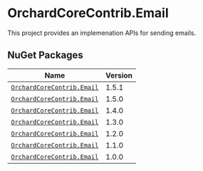 # OrchardCoreContrib.Email

This project provides an implemenation APIs for sending emails.

## NuGet Packages

| Name                                                                                        | Version |
|---------------------------------------------------------------------------------------------|---------|
| [`OrchardCoreContrib.Email`](https://www.nuget.org/packages/OrchardCoreContrib.Email/1.5.1) | 1.5.1   |
| [`OrchardCoreContrib.Email`](https://www.nuget.org/packages/OrchardCoreContrib.Email/1.4.0) | 1.5.0   |
| [`OrchardCoreContrib.Email`](https://www.nuget.org/packages/OrchardCoreContrib.Email/1.4.0) | 1.4.0   |
| [`OrchardCoreContrib.Email`](https://www.nuget.org/packages/OrchardCoreContrib.Email/1.3.0) | 1.3.0   |
| [`OrchardCoreContrib.Email`](https://www.nuget.org/packages/OrchardCoreContrib.Email/1.2.0) | 1.2.0   |
| [`OrchardCoreContrib.Email`](https://www.nuget.org/packages/OrchardCoreContrib.Email/1.1.0) | 1.1.0   |
| [`OrchardCoreContrib.Email`](https://www.nuget.org/packages/OrchardCoreContrib.Email/1.0.0) | 1.0.0   |
